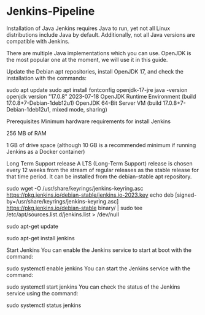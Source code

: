 # Jenkins-Pipeline
Installation of Java
Jenkins requires Java to run, yet not all Linux distributions include Java by default. Additionally, not all Java versions are compatible with Jenkins.

There are multiple Java implementations which you can use. OpenJDK is the most popular one at the moment, we will use it in this guide.

Update the Debian apt repositories, install OpenJDK 17, and check the installation with the commands:

sudo apt update
sudo apt install fontconfig openjdk-17-jre
java -version
openjdk version "17.0.8" 2023-07-18
OpenJDK Runtime Environment (build 17.0.8+7-Debian-1deb12u1)
OpenJDK 64-Bit Server VM (build 17.0.8+7-Debian-1deb12u1, mixed mode, sharing)

Prerequisites
Minimum hardware requirements for install Jenkins

256 MB of RAM

1 GB of drive space (although 10 GB is a recommended minimum if running Jenkins as a Docker container)

Long Term Support release
A LTS (Long-Term Support) release is chosen every 12 weeks from the stream of regular releases as the stable release for that time period. It can be installed from the debian-stable apt repository.

sudo wget -O /usr/share/keyrings/jenkins-keyring.asc \
  https://pkg.jenkins.io/debian-stable/jenkins.io-2023.key
echo deb [signed-by=/usr/share/keyrings/jenkins-keyring.asc] \
  https://pkg.jenkins.io/debian-stable binary/ | sudo tee \
  /etc/apt/sources.list.d/jenkins.list > /dev/null
  
sudo apt-get update

sudo apt-get install jenkins

Start Jenkins
You can enable the Jenkins service to start at boot with the command:

sudo systemctl enable jenkins
You can start the Jenkins service with the command:

sudo systemctl start jenkins
You can check the status of the Jenkins service using the command:

sudo systemctl status jenkins
